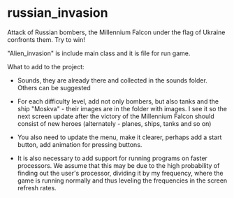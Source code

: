 # russian_invasion
Attack of Russian bombers, the Millennium Falcon under the flag of Ukraine confronts them. Try to win!

"Alien_invasion" is include main class and it is file for run game.

What to add to the project:

- Sounds, they are already there and collected in the sounds folder. Others can be suggested

- For each difficulty level, add not only bombers, but also tanks and the ship "Moskva" - their images are in the folder with images. I see it so the next screen update after the victory of the Millennium Falcon should consist of new heroes (alternately - planes, ships, tanks and so on)

- You also need to update the menu, make it clearer, perhaps add a start button, add animation for pressing buttons.

- It is also necessary to add support for running programs on faster processors. We assume that this may be due to the high probability of finding out the user's processor, dividing it by my frequency, where the game is running normally and thus leveling the frequencies in the screen refresh rates.
